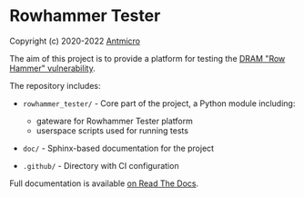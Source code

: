 # Rowhammer Tester

Copyright (c) 2020-2022 [Antmicro](https://www.antmicro.com)

The aim of this project is to provide a platform for testing the [DRAM "Row Hammer" vulnerability](https://users.ece.cmu.edu/~yoonguk/papers/kim-isca14.pdf).

The repository includes:

* `rowhammer_tester/` - Core part of the project, a Python module including:

  * gateware for Rowhammer Tester platform
  * userspace scripts used for running tests
* `doc/` - Sphinx-based documentation for the project
* `.github/` - Directory with CI configuration

Full documentation is available [on Read The Docs](https://rowhammer-tester.readthedocs.io/en/latest/).
